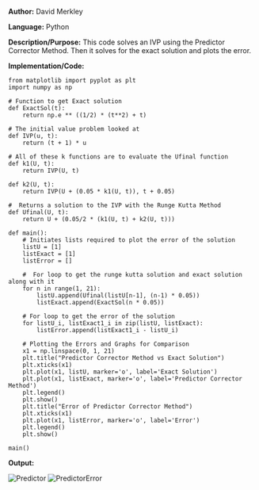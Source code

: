 **Author:** David Merkley

**Language:** Python

**Description/Purpose:** This code solves an IVP using the Predictor Corrector Method. Then it solves for the exact solution and plots the error.

**Implementation/Code:** 

    from matplotlib import pyplot as plt
    import numpy as np

    # Function to get Exact solution
    def ExactSol(t):
        return np.e ** ((1/2) * (t**2) + t)

    # The initial value problem looked at
    def IVP(u, t):
        return (t + 1) * u

    # All of these k functions are to evaluate the Ufinal function
    def k1(U, t):
        return IVP(U, t)

    def k2(U, t):
        return IVP(U + (0.05 * k1(U, t)), t + 0.05)

    #  Returns a solution to the IVP with the Runge Kutta Method
    def Ufinal(U, t):
        return U + (0.05/2 * (k1(U, t) + k2(U, t)))

    def main():
        # Initiates lists required to plot the error of the solution
        listU = [1]
        listExact = [1]
        listError = []

        #  For loop to get the runge kutta solution and exact solution along with it
        for n in range(1, 21):
            listU.append(Ufinal(listU[n-1], (n-1) * 0.05))
            listExact.append(ExactSol(n * 0.05))

        # For loop to get the error of the solution
        for listU_i, listExact1_i in zip(listU, listExact):
            listError.append(listExact1_i - listU_i)

        # Plotting the Errors and Graphs for Comparison
        x1 = np.linspace(0, 1, 21)
        plt.title("Predictor Corrector Method vs Exact Solution")
        plt.xticks(x1)
        plt.plot(x1, listU, marker='o', label='Exact Solution')
        plt.plot(x1, listExact, marker='o', label='Predictor Corrector Method')
        plt.legend()
        plt.show()
        plt.title("Error of Predictor Corrector Method")
        plt.xticks(x1)
        plt.plot(x1, listError, marker='o', label='Error')
        plt.legend()
        plt.show()

    main()

**Output:**

![Predictor](https://user-images.githubusercontent.com/82894531/161406551-ab32970e-eae6-4f85-b1c9-faacc2f9302b.png)
![PredictorError](https://user-images.githubusercontent.com/82894531/161406554-07e2af07-7513-481d-acfc-4a8533693d2b.png)

